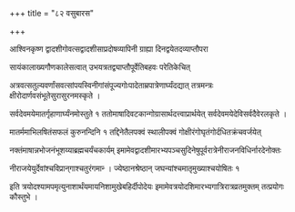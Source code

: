 +++
title = "८२ वसुबारस"

+++

आश्विनकृष्ण द्वादशीगोवत्सद्वादशीसाप्रदोषव्यापिनी ग्राह्या दिनद्वयेतदव्याप्तौपरा

सायंकालाख्यगौणकालेसत्वात् उभयत्रतद्व्याप्तौपूर्वेतिबहवः परेतिकेचित्

अत्रवत्सतुल्यवर्णांसवत्सांपयस्विनीगांसंपूज्यगोःपादेताम्रपात्रेणार्घ्यंदद्यात् तत्रमन्त्रः क्षीरोदार्णवसंभूतेसुरासुरनमस्कृते ।

सर्वदेवमयेमातर्गृहाणार्घ्यंनमोस्तुते १ ततोमाषादिवटकान्‍गोग्रासार्थदत्त्वाप्रार्थयेत् सर्वदेवमयेदेविसर्वदैवेरलकृते ।

मातर्ममाभिलषितंसफलं कुरुनन्दिनि १ तद्दिनेतैलपक्वं स्थालीपक्वं गोक्षीरंगोघृतंगोर्दधितक्रंचवर्जयेत्

नक्तंमाषान्नभोजनंभूशय्याब्रह्मचर्यंचकार्यम् इमामेवद्वादशीमारभ्यपञ्चसुदिनेषुपूर्वरात्रेनीराजनविधिर्नारदेनोक्तः

नीराजयेयुर्देवांश्चविप्रान्‌गाश्चतुरंगमान्‍ । ज्येष्ठानश्रेष्ठान् जघन्यांश्चमातृमुख्याश्चयोषितः १

इति त्रयोदश्यामपमृत्युनाशार्थंयमायनिशामुखेबहिर्दीपोदेयः इमामेवत्रयोदशिमारभ्यगात्रिरात्रव्रतमुक्तम् तत्प्रयोगः कौस्तुभे ।
